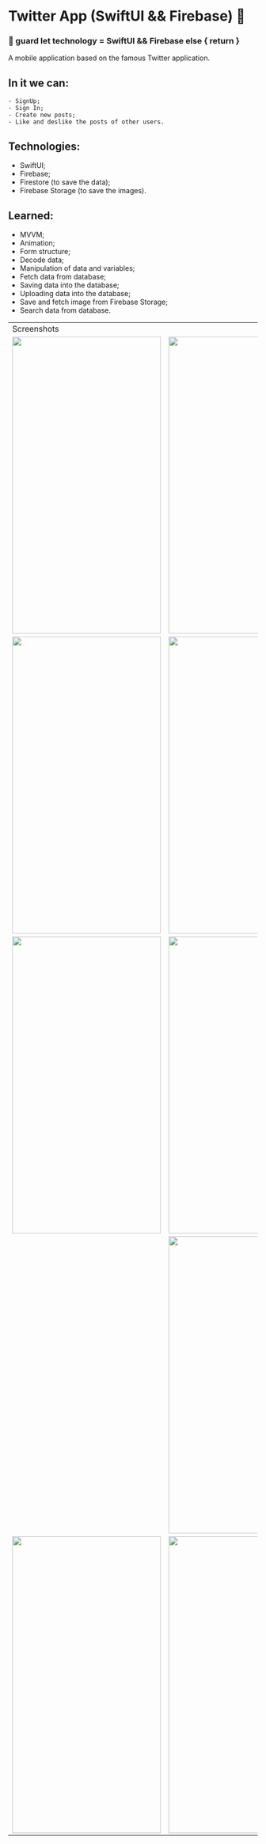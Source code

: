 # Twitter App (SwiftUI && Firebase) 📱

  ### 🔧 guard let technology = SwiftUI && Firebase else { return }

  A mobile application based on the famous Twitter application. 
  
  ## In it we can:
    - SignUp;
    - Sign In;
    - Create new posts;
    - Like and deslike the posts of other users.
  
  ## Technologies:
   - SwiftUI;
   - Firebase;
   - Firestore (to save the data);
   - Firebase Storage (to save the images).
   
  ## Learned:
  - MVVM;
  - Animation;
  - Form structure;
  - Decode data;
  - Manipulation of data and variables;
  - Fetch data from database;
  - Saving data into the database;
  - Uploading data into the database;
  - Save and fetch image from Firebase Storage;
  - Search data from database.
  
  <table>
    <tr>
       <td colspan="3">Screenshots</td>
    </tr>
    <tr>
      <td><img src="https://user-images.githubusercontent.com/38798492/183443927-be4106cd-df2a-40c6-9060-d0a03c3f5dfb.png" width="300" height="600"></td>
      <td><img src="https://user-images.githubusercontent.com/38798492/183443945-d0c90ba8-8ef7-4809-80a7-cb1651e05a6d.png" width="300" height="600"></td>
    </tr>
    <tr>
      <td><img src="https://user-images.githubusercontent.com/38798492/183443990-8d4da641-be63-41bb-b636-52cc794b45c5.png" width="300" height="600"></td>
      <td><img src="https://user-images.githubusercontent.com/38798492/183444029-178633b8-b4e1-43f2-92d9-ed69edcf6648.png" width="300" height="600"></td>
    </tr>
    <tr>
      <td><img src="https://user-images.githubusercontent.com/38798492/183444051-b1b94572-0d9b-44d3-ae3a-cc8d95bbb8df.png" width="300" height="600"></td>
      <td><img src="https://user-images.githubusercontent.com/38798492/183444079-cd74e964-4339-493b-8fbe-3e85f5e6d5c6.png" width="300" height="600"></td>
    </tr>
    <td>
      <td><img src="https://user-images.githubusercontent.com/38798492/183444142-94be8bfb-fce3-4519-be28-c58e06c0af59.png" width="300" height="600"></td>
      <td><img src="https://user-images.githubusercontent.com/38798492/183444153-b454eda2-9785-4dc6-8b4f-7d1723565fcf.png" width="300" height="600"></td>
    </td>
    <tr>
      <td><img src="https://user-images.githubusercontent.com/38798492/183444142-94be8bfb-fce3-4519-be28-c58e06c0af59.png" width="300" height="600"></td>
      <td><img src="https://user-images.githubusercontent.com/38798492/183444153-b454eda2-9785-4dc6-8b4f-7d1723565fcf.png" width="300" height="600"></td>
    </tr>
 </table>
